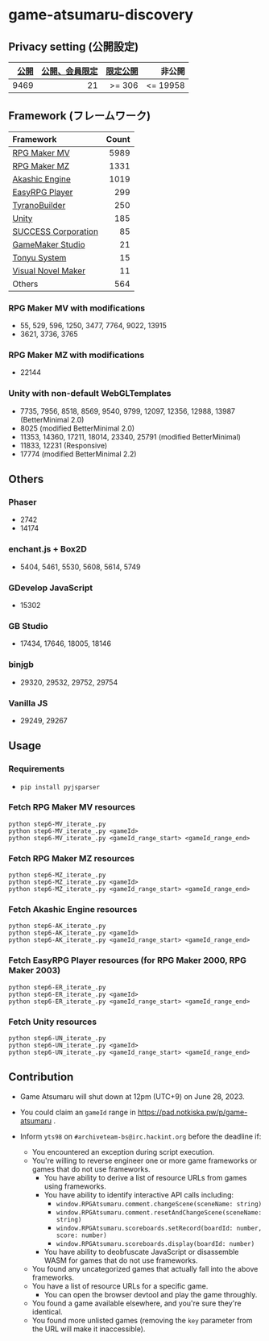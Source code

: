 game-atsumaru-discovery
=============

## Privacy setting (公開設定)

| [公開](data/public.txt) | [公開、会員限定](data/public_payment.txt) | [限定公開](data/key_valid.txt) | 非公開 |
| ---: | -: | -----: | -------: |
| 9469 | 21 | >= 306 | <= 19958 |

## Framework (フレームワーク)

| Framework                    | Count |
| :--------------------------- | ----: |
| [RPG Maker MV][MV]           |  5989 |
| [RPG Maker MZ][MZ]           |  1331 |
| [Akashic Engine][AK]         |  1019 |
| [EasyRPG Player][ER]         |   299 |
| [TyranoBuilder][TY]          |   250 |
| [Unity][UN]                  |   185 |
| [SUCCESS Corporation][SU]    |    85 |
| [GameMaker Studio][GM]       |    21 |
| [Tonyu System][TO]           |    15 |
| [Visual Novel Maker][VN]     |    11 |
| Others                       |   564 |

[MV]: https://rpgmakerofficial.com/product/mv/
[MZ]: https://rpgmakerofficial.com/product/mz/
[AK]: https://akashic-games.github.io/
[ER]: https://atsumaru.github.io/api-references/download/200x-player/
[TY]: https://tyranobuilder.com/
[UN]: https://unity.com/
[SU]: https://www.success-corp.co.jp/
[GM]: https://gamemaker.io/
[TO]: https://www.tonyu.jp/
[VN]: https://visualnovelmaker.com/

### RPG Maker MV with modifications
- 55, 529, 596, 1250, 3477, 7764, 9022, 13915
- 3621, 3736, 3765

### RPG Maker MZ with modifications
- 22144

### Unity with non-default WebGLTemplates
- 7735, 7956, 8518, 8569, 9540, 9799, 12097, 12356, 12988, 13987 (BetterMinimal 2.0)
- 8025 (modified BetterMinimal 2.0)
- 11353, 14360, 17211, 18014, 23340, 25791 (modified BetterMinimal)
- 11833, 12231 (Responsive)
- 17774 (modified BetterMinimal 2.2)

## Others

### Phaser
- 2742
- 14174

### enchant.js + Box2D
- 5404, 5461, 5530, 5608, 5614, 5749

### GDevelop JavaScript
- 15302

### GB Studio
- 17434, 17646, 18005, 18146

### binjgb
- 29320, 29532, 29752, 29754

### Vanilla JS
- 29249, 29267

## Usage

### Requirements

- `pip install pyjsparser`

### Fetch RPG Maker MV resources

```
python step6-MV_iterate_.py
python step6-MV_iterate_.py <gameId>
python step6-MV_iterate_.py <gameId_range_start> <gameId_range_end>
```

### Fetch RPG Maker MZ resources

```
python step6-MZ_iterate_.py
python step6-MZ_iterate_.py <gameId>
python step6-MZ_iterate_.py <gameId_range_start> <gameId_range_end>
```

### Fetch Akashic Engine resources

```
python step6-AK_iterate_.py
python step6-AK_iterate_.py <gameId>
python step6-AK_iterate_.py <gameId_range_start> <gameId_range_end>
```

### Fetch EasyRPG Player resources (for RPG Maker 2000, RPG Maker 2003)

```
python step6-ER_iterate_.py
python step6-ER_iterate_.py <gameId>
python step6-ER_iterate_.py <gameId_range_start> <gameId_range_end>
```

### Fetch Unity resources

```
python step6-UN_iterate_.py
python step6-UN_iterate_.py <gameId>
python step6-UN_iterate_.py <gameId_range_start> <gameId_range_end>
```

## Contribution

- Game Atsumaru will shut down at 12pm (UTC+9) on June 28, 2023.

- You could claim an `gameId` range in https://pad.notkiska.pw/p/game-atsumaru .

- Inform `yts98` on `#archiveteam-bs@irc.hackint.org` before the deadline if:
    - You encountered an exception during script execution.
    - You're willing to reverse engineer one or more game frameworks or games that do not use frameworks.
        - You have ability to derive a list of resource URLs from games using frameworks.
        - You have ability to identify interactive API calls including:
            - `window.RPGAtsumaru.comment.changeScene(sceneName: string)`
            - `window.RPGAtsumaru.comment.resetAndChangeScene(sceneName: string)`
            - `window.RPGAtsumaru.scoreboards.setRecord(boardId: number, score: number)`
            - `window.RPGAtsumaru.scoreboards.display(boardId: number)`
        - You have ability to deobfuscate JavaScript or disassemble WASM for games that do not use frameworks.
    - You found any uncategorized games that actually fall into the above frameworks.
    - You have a list of resource URLs for a specific game.
        - You can open the browser devtool and play the game throughly.
    - You found a game available elsewhere, and you're sure they're identical.
    - You found more unlisted games (removing the `key` parameter from the URL will make it inaccessible).